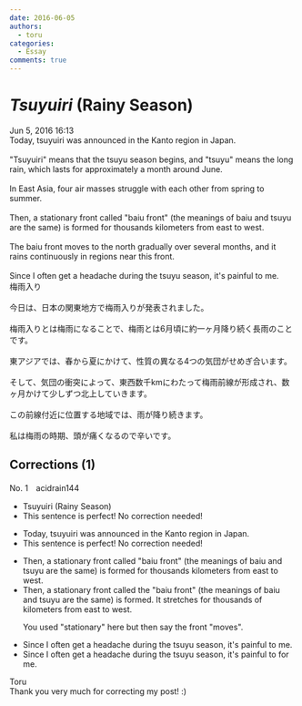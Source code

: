 ```yaml
---
date: 2016-06-05
authors:
  - toru
categories:
  - Essay
comments: true
---
```


# <strong><em>Tsuyuiri</strong></em> (Rainy Season)
<div class="date">Jun 5, 2016 16:13</div>
<div id="post"><div id="body_show_ori">
Today, tsuyuiri was announced in the Kanto region in Japan.<br/><br/>"Tsuyuiri" means that the tsuyu season begins, and "tsuyu" means the long rain, which lasts for approximately a month around June.<br/><br/>In East Asia, four air masses struggle with each other from spring to summer.<br/><br/>Then, a stationary front called "baiu front" (the meanings of baiu and tsuyu are the same) is formed for thousands kilometers from east to west.<br/><br/>The baiu front moves to the north gradually over several months, and it rains continuously in regions near this front.<br/><br/>Since I often get a headache during the tsuyu season, it's painful to me.
</div></div>

<!-- more -->

<div id="post_ja"><div id="body_show_mo">
梅雨入り<br/><br/>今日は、日本の関東地方で梅雨入りが発表されました。<br/><br/>梅雨入りとは梅雨になることで、梅雨とは6月頃に約一ヶ月降り続く長雨のことです。<br/><br/>東アジアでは、春から夏にかけて、性質の異なる4つの気団がせめぎ合います。<br/><br/>そして、気団の衝突によって、東西数千kmにわたって梅雨前線が形成され、数ヶ月かけて少しずつ北上していきます。<br/><br/>この前線付近に位置する地域では、雨が降り続きます。<br/><br/>私は梅雨の時期、頭が痛くなるので辛いです。
</div></div>

## Corrections (1)
<div id="block"><div class="first_name"> No. 1　<span class="just_name">acidrain144</span></div><div id="block2">
<ul class="correction_field">
<li class="incorrect">Tsuyuiri (Rainy Season)</li>
<li class="corrected perfect">This sentence is perfect! No correction needed!</li>
</ul>
<ul class="correction_field">
<li class="incorrect">Today, tsuyuiri was announced in the Kanto region in Japan.</li>
<li class="corrected perfect">This sentence is perfect! No correction needed!</li>
</ul>
<ul class="correction_field">
<li class="incorrect">Then, a stationary front called "baiu front" (the meanings of baiu and tsuyu are the same) is formed for thousands kilometers from east to west.</li>
<li class="corrected correct">
Then, a <span class="sline">stationary</span> front called <span class="f_blue">the</span> "baiu front" (the meanings of baiu and tsuyu are the same) is formed<span class="f_blue">. It stretches</span> for thousands <span class="f_blue">of </span>kilometers from east to west.
<p class="correction_comment">You used "stationary" here but then say the front "moves".</p>
</li>
</ul>
<ul class="correction_field">
<li class="incorrect">Since I often get a headache during the tsuyu season, it's painful to me.</li>
<li class="corrected correct">
Since I often get a headache during the tsuyu season, it's painful <span class="sline">to</span> <span class="f_blue">for </span>me.
</li>
</ul>
</div><div class="name"><span class="just_name">Toru</span><br>
Thank you very much for correcting my post! :)
</div>
</div>
